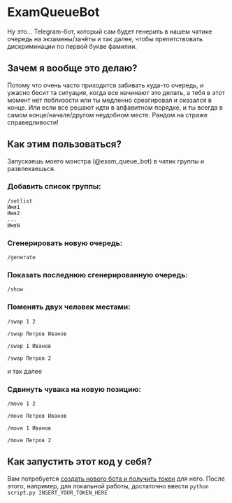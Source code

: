 # ExamQueueBot

Ну это... Telegram-бот, который сам будет генерить в нашем чатике очередь на экзамены/зачёты и так далее, чтобы препятствовать дискриминации по первой букве фамилии.

## Зачем я вообще это делаю?

Потому что очень часто приходится забивать куда-то очередь, и ужасно бесит та ситуация, когда все начинают это делать, а тебя в этот момент нет поблизости или ты медленно среагировал и оказался в конце. Или если все решают идти в алфавитном порядке, и ты всегда в самом конце/начале/другом неудобном месте.
Рандом на страже справедливости!

## Как этим пользоваться?

Запускаешь моего монстра (@exam_queue_bot) в чатик группы и развлекаешься.

### Добавить список группы:
```
/setlist
Имя1
Имя2
...
ИмяN
```
### Сгенерировать новую очередь:
```/generate```

### Показать последнюю сгенерированную очередь:
```/show```

### Поменять двух человек местами:
```/swap 1 2```

```/swap Петров Иванов```

```/swap 1 Иванов```

```/swap Петров 2```

и так далее

### Сдвинуть чувака на новую позицию:
```/move 1 2```

```/move Петров Иванов```

```/move 1 Иванов```

```/move Петров 2```

## Как запустить этот код у себя?
Вам потребуется [создать нового бота и получить токен](https://core.telegram.org/bots#6-botfather) для него. После этого, например, для локальной работы, достаточно ввести 
```python script.py INSERT_YOUR_TOKEN_HERE```
